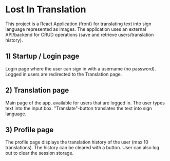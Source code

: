 # Lost In Translation

This project is a React Application (front) for translating text into sign language represented as images. The application uses an external API/backend for CRUD operations (save and retrieve users/translation history).

## 1) Startup / Login page
Login page where the user can sign in with a username (no password). Logged in users are redirected to the Translation page.

## 2) Translation page
Main page of the app, available for users that are logged in. The user types text into the input box. "Translate"-button translates the text into sign language.

## 3) Profile page
The profile page displays the translation history of the user (max 10 translations). The history can be cleared with a button. User can also log out to clear the session storage.

